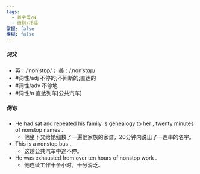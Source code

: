 ```yaml
---
tags:
  - 首字母/N
  - 级别/托福
掌握: false
模糊: false
---
```

##### 词义
- 英：/ˈnɒnˈstɒp/； 美：/ˌnɑnˈstɑp/
- #词性/adj  不停的;不间断的;直达的
- #词性/adv  不停地
- #词性/n  直达列车[公共汽车]
##### 例句
- He had sat and repeated his family 's genealogy to her , twenty minutes of nonstop names .
	- 他坐下又给她细数了一遍他家族的家谱，20分钟内说出了一连串的名字。
- This is a nonstop bus .
	- 这趟公共汽车中途不停。
- He was exhausted from over ten hours of nonstop work .
	- 他连续工作十余小时，十分消乏。
